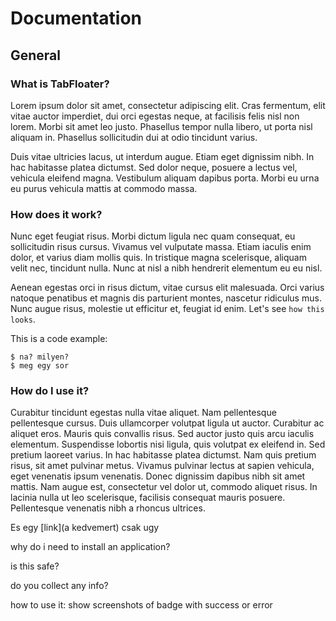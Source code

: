 # Documentation

## General 

### What is TabFloater?


Lorem ipsum dolor sit amet, consectetur adipiscing elit. Cras fermentum, elit vitae auctor imperdiet, dui orci egestas neque, at facilisis felis nisl non lorem. Morbi sit amet leo justo. Phasellus tempor nulla libero, ut porta nisl aliquam in. Phasellus sollicitudin dui at odio tincidunt varius.

Duis vitae ultricies lacus, ut interdum augue. Etiam eget dignissim nibh. In hac habitasse platea dictumst. Sed dolor neque, posuere a lectus vel, vehicula eleifend magna. Vestibulum aliquam dapibus porta. Morbi eu urna eu purus vehicula mattis at commodo massa.

### How does it work?

Nunc eget feugiat risus. Morbi dictum ligula nec quam consequat, eu sollicitudin risus cursus. Vivamus vel vulputate massa. Etiam iaculis enim dolor, et varius diam mollis quis. In tristique magna scelerisque, aliquam velit nec, tincidunt nulla. Nunc at nisl a nibh hendrerit elementum eu eu nisl.

Aenean egestas orci in risus dictum, vitae cursus elit malesuada. Orci varius natoque penatibus et magnis dis parturient montes, nascetur ridiculus mus. Nunc augue risus, molestie ut efficitur et, feugiat id enim. Let's see `how this looks`.

This is a code example:
```
$ na? milyen?
$ meg egy sor
```

### How do I use it?

Curabitur tincidunt egestas nulla vitae aliquet. Nam pellentesque pellentesque cursus. Duis ullamcorper volutpat ligula ut auctor. Curabitur ac aliquet eros. Mauris quis convallis risus. Sed auctor justo quis arcu iaculis elementum. Suspendisse lobortis nisi ligula, quis volutpat ex eleifend in. Sed pretium laoreet varius. In hac habitasse platea dictumst. Nam quis pretium risus, sit amet pulvinar metus. Vivamus pulvinar lectus at sapien vehicula, eget venenatis ipsum venenatis. Donec dignissim dapibus nibh sit amet mattis. Nam augue est, consectetur vel dolor ut, commodo aliquet risus. In lacinia nulla ut leo scelerisque, facilisis consequat mauris posuere. Pellentesque venenatis nibh a rhoncus ultrices.

<!-- ![alt text](../assets/images/apple.svg) -->

Es egy [link](a kedvemert) csak ugy


why do i need to install an application?

is this safe?

do you collect any info?

how to use it: show screenshots of badge with success or error
